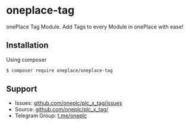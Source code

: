 # oneplace-tag

onePlace Tag Module. Add Tags to every Module in onePlace with ease!

## Installation

Using composer

```bash
$ composer require oneplace/oneplace-tag
```

## Support
 * Issues: [github.com/oneplc/plc_x_tag/issues](https://github.com/oneplc/plc_x_tag/issues)
 * Source: [github.com/oneplc/plc_x_tag/](https://github.com/oneplc/plc_x_tag/)
 * Telegram Group: [t.me/oneplc](https://t.me/oneplc)